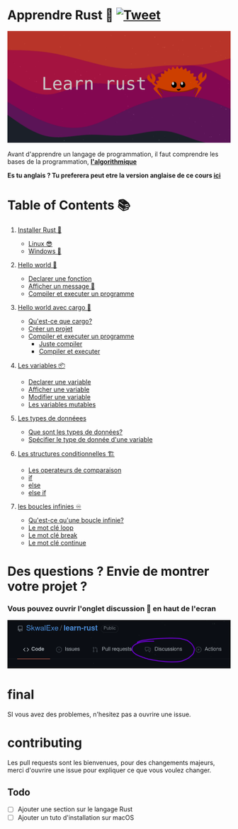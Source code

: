 # Apprendre Rust 🦀 [![Tweet](https://img.shields.io/twitter/url/http/shields.io.svg?style=social)](https://twitter.com/intent/tweet?url=https%3A%2F%2Fgithub.com%2FSkwalExe%2Flearn-rust&text=Je%20suis%20en%20train%20d%27apprendre%20Rust%20!&via=skwalexe)


![banner](images/banner.png)

Avant d'apprendre un langage de programmation, il faut comprendre les bases de la programmation, [**l'algorithmique**](https://www.youtube.com/watch?v=kk6YbA5I-Iw&list=PL2aehqZh72Lumvy4tSekr6Rzcgwn15MLI)

**Es tu anglais ? Tu preferera peut etre la version anglaise de ce cours [ici](https://github.com/SkwalExe/learn-rust)**

# Table of Contents 📚

1. [Installer Rust 🦀](https://github.com/SkwalExe/apprendre-rust/tree/main/cours/installer-rust)
    - [Linux 😎](https://github.com/SkwalExe/apprendre-rust/tree/main/cours/installer-rust#linux)
    - [Windows 💩](https://github.com/SkwalExe/apprendre-rust/tree/main/cours/installer-rust#windows)
1. [Hello world 👋](https://github.com/SkwalExe/apprendre-rust/tree/main/cours/hello-world)
    - [Declarer une fonction ](https://github.com/SkwalExe/apprendre-rust/tree/main/cours/hello-world#declarer-une-fonction)
    - [Afficher un message 💬](https://github.com/SkwalExe/apprendre-rust/tree/main/cours/hello-world#afficher-un-message)
    - [Compiler et executer un programme](https://github.com/SkwalExe/apprendre-rust/tree/main/cours/hello-world#compiler-et-executer-un-programme)

1. [Hello world avec cargo 🚢](https://github.com/SkwalExe/apprendre-rust/tree/main/cours/hello-world-cargo)
    - [Qu'est-ce que cargo?](https://github.com/SkwalExe/apprendre-rust/tree/main/cours/hello-world-cargo#quest-ce-que-cargo)
    - [Créer un projet](https://github.com/SkwalExe/apprendre-rust/tree/main/cours/hello-world-cargo#creer-un-projet)
    - [Compiler et executer un programme](https://github.com/SkwalExe/apprendre-rust/tree/main/cours/hello-world-cargo#compiler-et-executer-un-programme)
        - [Juste compiler](https://github.com/SkwalExe/apprendre-rust/tree/main/cours/hello-world-cargo#juste-compiler)
        - [Compiler et executer](https://github.com/SkwalExe/apprendre-rust/tree/main/cours/hello-world-cargo#compiler-et-executer)

1. [Les variables 📦](https://github.com/SkwalExe/apprendre-rust/tree/main/cours/les-variables)
    - [Declarer une variable](https://github.com/SkwalExe/apprendre-rust/tree/main/cours/les-variables#declarer-une-variable)
    - [Afficher une variable](https://github.com/SkwalExe/apprendre-rust/tree/main/cours/les-variables#afficher-une-variable)
    - [Modifier une variable](https://github.com/SkwalExe/apprendre-rust/tree/main/cours/les-variables#modifier-une-variable)
    - [Les variables mutables](https://github.com/SkwalExe/apprendre-rust/tree/main/cours/les-variables#les-variables-mutable)

1. [Les types de donnéees](https://github.com/SkwalExe/apprendre-rust/tree/main/cours/les-types-de-donnees/)
    - [Que sont les types de données?](https://github.com/SkwalExe/apprendre-rust/tree/main/cours/les-types-de-donnees#que-sont-les-types-de-donnees)
    - [Spécifier le type de donnée d'une variable](https://github.com/SkwalExe/apprendre-rust/tree/main/cours/les-types-de-donnees#specifier-le-type-de-donnee-dune-variable)

1. [Les structures conditionnelles 🏗](https://github.com/SkwalExe/apprendre-rust/tree/main/cours/les-structures-conditionnelles)
    - [Les operateurs de comparaison](https://github.com/SkwalExe/apprendre-rust/tree/main/cours/les-structures-conditionnelles#les-operateurs-de-comparaison)
    - [if](https://github.com/SkwalExe/apprendre-rust/tree/main/cours/les-structures-conditionnelles#if)
    - [else](https://github.com/SkwalExe/apprendre-rust/tree/main/cours/les-structures-conditionnelles#else)
    - [else if](https://github.com/SkwalExe/apprendre-rust/tree/main/cours/les-structures-conditionnelles#else-if)

1. [les boucles infinies ♾️](https://github.com/SkwalExe/apprendre-rust/tree/main/cours/les-boucles-infinies)
    - [Qu'est-ce qu'une boucle infinie?](https://github.com/SkwalExe/apprendre-rust/tree/main/cours/les-boucles-infinies#quest-ce-quune-boucle-infinie)
    - [Le mot clé loop](https://github.com/SkwalExe/apprendre-rust/tree/main/cours/les-boucles-infinies#le-mot-cle-loop)
    - [Le mot clé break](https://github.com/SkwalExe/apprendre-rust/tree/main/cours/les-boucles-infinies#le-mot-cle-break)
    - [Le mot clé continue](https://github.com/SkwalExe/apprendre-rust/tree/main/cours/les-boucles-infinies#le-mot-cle-continue)
    


# Des questions ? Envie de montrer votre projet ? 
### **Vous pouvez ouvrir l'onglet discussion 💬 en haut de l'ecran**
![discussion](images/discussions.png)
# final
SI vous avez des problemes, n'hesitez pas a ouvrire une issue.
# contributing
Les pull requests sont les bienvenues, pour des changements majeurs, merci d'ouvrire une issue pour expliquer ce que vous voulez changer. 
## Todo
- [ ] Ajouter une section sur le langage Rust   
- [ ] Ajouter un tuto d'installation sur macOS